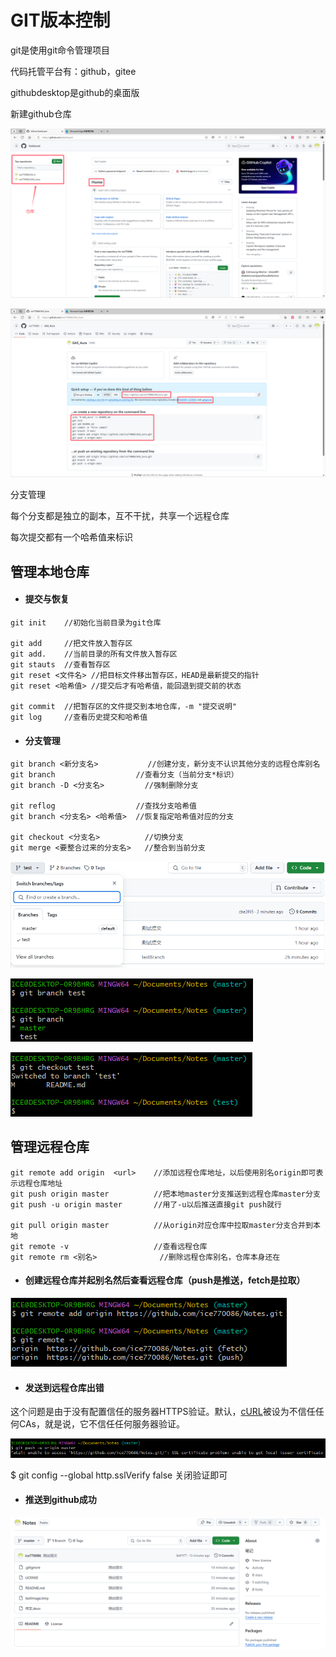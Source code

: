 # GIT版本控制

git是使用git命令管理项目

代码托管平台有：github，gitee

githubdesktop是github的桌面版



新建github仓库

![image-20250119154547142](git版本控制.assets/image-20250119154547142-1737287290407-1-1737288452650-1.png)

![image-20250119155844097](git版本控制.assets/image-20250119155844097-1737288459287-3.png)

分支管理

每个分支都是独立的副本，互不干扰，共享一个远程仓库

每次提交都有一个哈希值来标识



## 管理本地仓库

- #### 提交与恢复

```git
git init	//初始化当前目录为git仓库

git add		//把文件放入暂存区
git add.	//当前目录的所有文件放入暂存区
git stauts	//查看暂存区
git reset <文件名>	//把目标文件移出暂存区，HEAD是最新提交的指针
git reset <哈希值>	//提交后才有哈希值，能回退到提交前的状态

git commit	//把暂存区的文件提交到本地仓库，-m "提交说明"
git log		//查看历史提交和哈希值
```



- #### 分支管理

```git
git branch <新分支名>		  	//创建分支，新分支不认识其他分支的远程仓库别名
git branch					//查看分支（当前分支*标识）
git branch -D <分支名>			//强制删除分支

git reflog					//查找分支哈希值
git branch <分支名> <哈希值>	//恢复指定哈希值对应的分支

git checkout <分支名>			//切换分支
git merge <要整合过来的分支名>	//整合到当前分支
```



![image-20250119190203512](git版本控制.assets/image-20250119190203512-1737288467954-5.png)

![image-20250119182540489](git版本控制.assets/image-20250119182540489-1737288469430-7.png)

![image-20250119183310114](git版本控制.assets/image-20250119183310114-1737288471064-9.png)





## 管理远程仓库

```git
git remote add origin  <url>	//添加远程仓库地址，以后使用别名origin即可表示远程仓库地址
git push origin master			//把本地master分支推送到远程仓库master分支
git push -u origin master		//用了-u以后推送直接git push就行

git pull origin master			//从origin对应仓库中拉取master分支合并到本地
git remote -v					//查看远程仓库
git remote rm <别名>				//删除远程仓库别名，仓库本身还在
```



- #### 创建远程仓库并起别名然后查看远程仓库（push是推送，fetch是拉取）

![image-20250119174044962](git版本控制.assets/image-20250119174044962-1737288473849-11.png)





- #### 发送到远程仓库出错

这个问题是由于没有配置信任的服务器HTTPS验证。默认，[cURL](https://so.csdn.net/so/search?q=cURL&spm=1001.2101.3001.7020)被设为不信任任何CAs，就是说，它不信任任何服务器验证。

![image-20250119180621371](git版本控制.assets/image-20250119180621371-1737288475605-13.png)

$ git config --global http.sslVerify false	关闭验证即可





- #### 推送到github成功

![image-20250119181234559](git版本控制.assets/image-20250119181234559-1737288477583-15.png)

